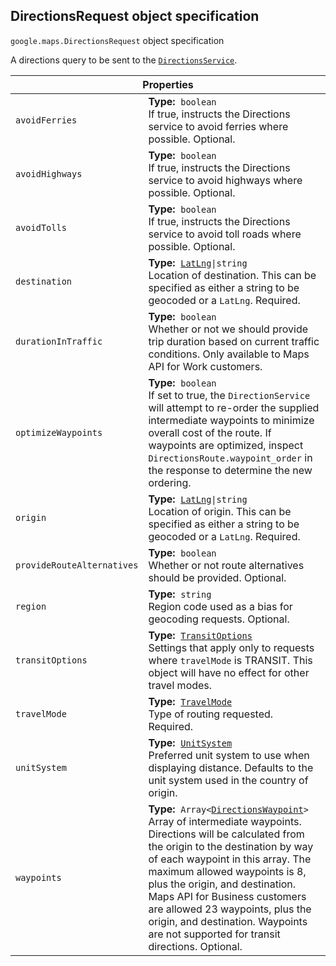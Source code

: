 <h2 id="DirectionsRequest"> DirectionsRequest object specification </h2><p>
<code><span itemprop="path">google.maps</span>.<span itemprop="name">DirectionsRequest</span></code>
object specification
</p><p>A directions query to be sent to the <code><a href="https://github.com/amenadiel/google-maps-documentation/blob/master/docs/DirectionsService.md">DirectionsService</a></code>.</p><div class="devsite-table-wrapper"><table class="properties responsive" summary="interface DirectionsRequest - Properties">
<thead>
<tr><th colspan="2">Properties</th>
</tr></thead>
<tbody>
<tr>
<td><code><span>avoidFerries</span></code></td>
<td><div><strong>Type:</strong>&nbsp; <code>boolean</code></div>
<div class="desc">If true, instructs the Directions service to avoid ferries where possible. Optional.</div></td>
</tr>
<tr>
<td><code><span>avoidHighways</span></code></td>
<td><div><strong>Type:</strong>&nbsp; <code>boolean</code></div>
<div class="desc">If true, instructs the Directions service to avoid highways where possible. Optional.</div></td>
</tr>
<tr>
<td><code><span>avoidTolls</span></code></td>
<td><div><strong>Type:</strong>&nbsp; <code>boolean</code></div>
<div class="desc">If true, instructs the Directions service to avoid toll roads where possible. Optional.</div></td>
</tr>
<tr>
<td><code><span>destination</span></code></td>
<td><div><strong>Type:</strong>&nbsp; <code><a href="https://github.com/amenadiel/google-maps-documentation/blob/master/docs/LatLng.md">LatLng</a>|string</code></div>
<div class="desc">Location of destination. This can be specified as either a string to be geocoded or a <code>LatLng</code>. Required.</div></td>
</tr>
<tr>
<td><code><span>durationInTraffic</span></code></td>
<td><div><strong>Type:</strong>&nbsp; <code>boolean</code></div>
<div class="desc">Whether or not we should provide trip duration based on current traffic conditions. Only available to Maps API for Work customers.</div></td>
</tr>
<tr>
<td><code><span>optimizeWaypoints</span></code></td>
<td><div><strong>Type:</strong>&nbsp; <code>boolean</code></div>
<div class="desc">If set to true, the <code>DirectionService</code> will attempt to re-order the supplied intermediate waypoints to minimize overall cost of the route. If waypoints are optimized, inspect <code>DirectionsRoute.waypoint_order</code> in the response to determine the new ordering.</div></td>
</tr>
<tr>
<td><code><span>origin</span></code></td>
<td><div><strong>Type:</strong>&nbsp; <code><a href="https://github.com/amenadiel/google-maps-documentation/blob/master/docs/LatLng.md">LatLng</a>|string</code></div>
<div class="desc">Location of origin. This can be specified as either a string to be geocoded or a <code>LatLng</code>. Required.</div></td>
</tr>
<tr>
<td><code><span>provideRouteAlternatives</span></code></td>
<td><div><strong>Type:</strong>&nbsp; <code>boolean</code></div>
<div class="desc">Whether or not route alternatives should be provided. Optional.</div></td>
</tr>
<tr>
<td><code><span>region</span></code></td>
<td><div><strong>Type:</strong>&nbsp; <code>string</code></div>
<div class="desc">Region code used as a bias for geocoding requests. Optional.</div></td>
</tr>
<tr>
<td><code><span>transitOptions</span></code></td>
<td><div><strong>Type:</strong>&nbsp; <code><a href="https://github.com/amenadiel/google-maps-documentation/blob/master/docs/TransitOptions.md">TransitOptions</a></code></div>
<div class="desc">Settings that apply only to requests where <code>travelMode</code> is TRANSIT. This object will have no effect for other travel modes.</div></td>
</tr>
<tr>
<td><code><span>travelMode</span></code></td>
<td><div><strong>Type:</strong>&nbsp; <code><a href="https://github.com/amenadiel/google-maps-documentation/blob/master/docs/TravelMode.md">TravelMode</a></code></div>
<div class="desc">Type of routing requested. Required.</div></td>
</tr>
<tr>
<td><code><span>unitSystem</span></code></td>
<td><div><strong>Type:</strong>&nbsp; <code><a href="https://github.com/amenadiel/google-maps-documentation/blob/master/docs/UnitSystem.md">UnitSystem</a></code></div>
<div class="desc">Preferred unit system to use when displaying distance. Defaults to the unit system used in the country of origin.</div></td>
</tr>
<tr>
<td><code><span>waypoints</span></code></td>
<td><div><strong>Type:</strong>&nbsp; <code>Array&lt;<a href="https://github.com/amenadiel/google-maps-documentation/blob/master/docs/DirectionsWaypoint.md">DirectionsWaypoint</a>&gt;</code></div>
<div class="desc">Array of intermediate waypoints. Directions will be calculated from the origin to the destination by way of each waypoint in this array. The maximum allowed waypoints is 8, plus the origin, and destination. Maps API for Business customers are allowed 23 waypoints, plus the origin, and destination. Waypoints are not supported for transit directions. Optional.</div></td>
</tr>
</tbody>
</table></div>